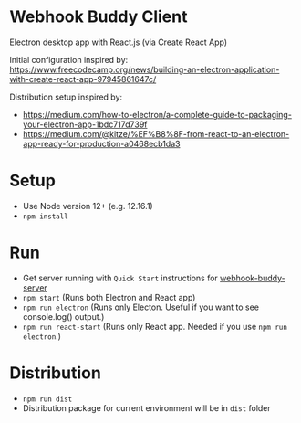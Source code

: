 # Webhook Buddy Client

Electron desktop app with React.js (via Create React App)

Initial configuration inspired by: https://www.freecodecamp.org/news/building-an-electron-application-with-create-react-app-97945861647c/

Distribution setup inspired by:

- https://medium.com/how-to-electron/a-complete-guide-to-packaging-your-electron-app-1bdc717d739f
- https://medium.com/@kitze/%EF%B8%8F-from-react-to-an-electron-app-ready-for-production-a0468ecb1da3

# Setup

- Use Node version 12+ (e.g. 12.16.1)
- `npm install`

# Run

- Get server running with `Quick Start` instructions for [webhook-buddy-server](https://github.com/webhook-buddy/webhook-buddy-server)
- `npm start` (Runs both Electron and React app)
- `npm run electron` (Runs only Electon. Useful if you want to see console.log() output.)
- `npm run react-start` (Runs only React app. Needed if you use `npm run electron`.)

# Distribution

- `npm run dist`
- Distribution package for current environment will be in `dist` folder
